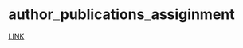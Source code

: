 # author_publications_assiginment
[LINK](https://maheshvinayvarma.github.io/author_publications_assiginment/)
